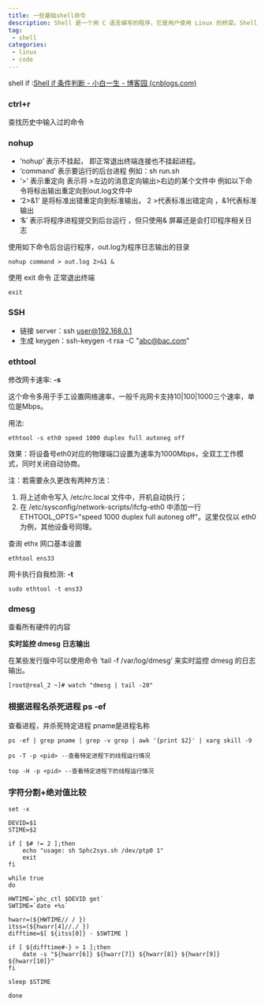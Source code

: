```yaml
---
title: 一些基础shell命令
description: Shell 是一个用 C 语言编写的程序，它是用户使用 Linux 的桥梁。Shell 既是一种命令语言，又是一种程序设计语言。
tag:
 - shell
categories:
 - linux
 - code
---
```


shell if :[Shell if 条件判断 - 小白一生 - 博客园 (cnblogs.com)](https://www.cnblogs.com/liudianer/p/12071476.html)

### ctrl+r

查找历史中输入过的命令

### nohup

- ‘nohup’ 表示不挂起， 即正常退出终端连接也不挂起进程。
- ‘command’ 表示要运行的后台进程 例如：sh run.sh
- ‘>’ 表示重定向 表示将 >左边的消息定向输出>右边的某个文件中 例如以下命令将标出输出重定向到out.log文件中
- ‘2>&1’ 是将标准出错重定向到标准输出， 2 >代表标准出错定向 ，&1代表标准输出
- ‘&’ 表示将程序进程提交到后台运行 ，但只使用& 屏幕还是会打印程序相关日志

使用如下命令后台运行程序，out.log为程序日志输出的目录

    nohup command > out.log 2>&1 &

使用 exit 命令 正常退出终端

    exit


### SSH

- 链接 server：ssh user@192.168.0.1
- 生成 keygen：ssh-keygen -t rsa -C "abc@bac.com"

### ethtool

修改网卡速率: **-s**

这个命令多用于手工设置网络速率，一般千兆网卡支持10|100|1000三个速率，单位是Mbps。


用法:

    ethtool -s eth0 speed 1000 duplex full autoneg off


效果：将设备号eth0对应的物理端口设置为速率为1000Mbps，全双工工作模式，同时关闭自动协商。

注：若需要永久更改有两种方法：

1. 将上述命令写入 /etc/rc.local 文件中，开机自动执行；
2. 在 /etc/sysconfig/network-scripts/ifcfg-eth0 中添加一行 ETHTOOL_OPTS="speed 1000 duplex full autoneg off"。这里仅仅以 eth0 为例，其他设备号同理。


查询 ethx 网口基本设置

    ethtool ens33


网卡执行自我检测: **-t**

    sudo ethtool -t ens33


### dmesg

查看所有硬件的内容

**实时监控 dmesg 日志输出**

在某些发行版中可以使用命令 ‘tail -f /var/log/dmesg’ 来实时监控 dmesg 的日志输出。

    [root@real_2 ~]# watch "dmesg | tail -20"


### 根据进程名杀死进程 ps -ef

查看进程，并杀死特定进程 pname是进程名称

    ps -ef | grep pname | grep -v grep | awk '{print $2}' | xarg skill -9

    ps -T -p <pid> --查看特定进程下的线程运行情况

    top -H -p <pid> --查看特定进程下的线程运行情况


### 字符分割+绝对值比较

    set -x

    DEVID=$1
    STIME=$2

    if [ $# != 2 ];then
        echo "usage: sh Sphc2sys.sh /dev/ptp0 1"
        exit
    fi

    while true
    do

    HWTIME=`phc_ctl $DEVID get`
    SWTIME=`date +%s`

    hwarr=(${HWTIME// / })
    itss=(${hwarr[4]//./ })
    difftime=$[ ${itss[0]} - $SWTIME ]

    if [ ${difftime#-} > 1 ];then
        date -s "${hwarr[6]} ${hwarr[7]} ${hwarr[8]} ${hwarr[9]} ${hwarr[10]}"
    fi

    sleep $STIME

    done
